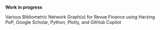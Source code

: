 **Work in progress**

Various Bibliometric Network Graph(s) for Revue Finance using Harzing PoP, Google Scholar, Python, Plotly, and GitHub Copilot
